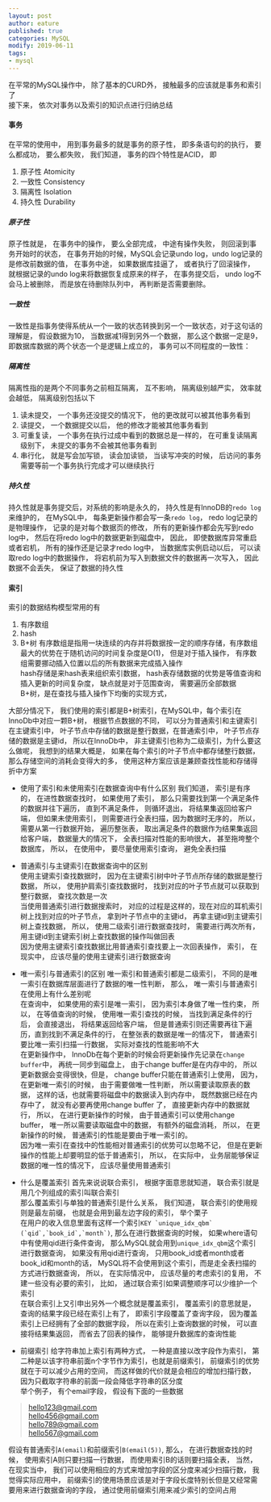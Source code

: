 ```yaml
---
layout: post
author: eature
published: true
categories: MySQL
modify: 2019-06-11
tags:
- mysql
---
```


在平常的MySQL操作中， 除了基本的CURD外， 接触最多的应该就是事务和索引了  
接下来， 依次对事务以及索引的知识点进行归纳总结  

#### 事务

在平常的使用中， 用到事务最多的就是事务的原子性， 即多条语句的的执行， 要么都成功， 要么都失败， 我们知道， 事务的四个特性是ACID， 即  
1. 原子性 Atomicity
2. 一致性 Consistency
3. 隔离性 Isolation
4. 持久性 Durability

##### 原子性
原子性就是， 在事务中的操作， 要么全部完成， 中途有操作失败， 则回滚到事务开始时的状态， 在事务开始的时候，MySQL会记录undo log，undo log记录的是修改前数据的值， 在事务中途， 如果数据库挂逼了， 或者执行了回滚操作， 就根据记录的undo log来将数据恢复成原来的样子， 在事务提交后， undo log不会马上被删除， 而是放在待删除队列中， 再判断是否需要删除。
##### 一致性
一致性是指事务使得系统从一个一致的状态转换到另一个一致状态，对于这句话的理解是， 假设数据为10， 当数据减1得到另外一个数据， 那么这个数据一定是9， 即数据库数据的两个状态一个是逻辑上成立的， 事务可以不同程度的一致性：  
##### 隔离性
隔离性指的是两个不同事务之前相互隔离， 互不影响， 隔离级别越严实， 效率就会越低， 隔离级别包括以下  
1. 读未提交， 一个事务还没提交的情况下， 他的更改就可以被其他事务看到
2. 读提交， 一个数据提交以后， 他的修改才能被其他事务看到
3. 可重复读， 一个事务在执行过成中看到的数据总是一样的， 在可重复读隔离级别下， 未提交的事务不会被其他事务看到
4. 串行化， 就是写会加写锁， 读会加读锁， 当读写冲突的时候， 后访问的事务需要等前一个事务执行完成才可以继续执行
##### 持久性
持久性就是事务提交后，对系统的影响是永久的， 持久性是有InnoDB的`redo log`来维护的， 在MySQL中， 每条更新操作都会写一条`redo log`， redo log记录的是物理操作， 记录的是对每个数据页的修改， 所有的更新操作都会先写到redo log中， 然后在将redo log中的数据更新到磁盘中， 因此， 即使数据库异常重启或者宕机， 所有的操作还是记录才redo log中， 当数据库实例启动以后， 可以读取redo log中的数据操作， 将宕机前为写入到数据文件的数据再一次写入， 因此数据不会丢失， 保证了数据的持久性

#### 索引
索引的数据结构模型常用的有
1. 有序数组
2. hash
3. B+树
有序数组是指用一块连续的内存并将数据按一定的顺序存储，有序数组最大的优势在于随机访问的时间复杂度是O(1)， 但是对于插入操作， 有序数组需要挪动插入位置以后的所有数据来完成插入操作  
hash存储是来hash表来组织索引数据， hash表存储数据的优势是等值查询和插入更新的时间复杂度， 缺点就是对于范围查询， 需要遍历全部数据  
B+树，是在查找与插入操作下均衡的实现方式，

大部分情况下， 我们使用的索引都是B+树索引，在MySQL中，每个索引在InnoDb中对应一颗B+树， 根据节点数据的不同， 可以分为普通索引和主键索引  
在主键索引中， 叶子节点中存储的数据是整行数据，在普通索引中， 叶子节点存储的数据是主键id， 所以在InnoDb中， 非主键索引也称为二级索引，为什么要这么做呢， 我想到的结果大概是， 如果在每个索引的叶子节点中都存储整行数据， 那么存储空间的消耗会变得大的多， 使用这种方案应该是兼顾查找性能和存储得折中方案
* 使用了索引和未使用索引在数据查询中有什么区别
我们知道， 索引是有序的， 在进性数据查找时， 如果使用了索引， 那么只需要找到第一个满足条件的数据并往下遍历， 直到不满足条件， 则循环退出， 将结果集返回给客户端， 但如果未使用索引， 则需要进行全表扫描，因为数据时无序的， 所以， 需要从第一行数据开始， 遍历整张表， 取出满足条件的数据作为结果集返回给客户端， 数据量大的情况下， 全表扫描对性能的影响很大， 甚至拖垮整个数据库， 所以， 在使用中， 要尽量使用索引查询， 避免全表扫描

* 普通索引与主键索引在数据查询中的区别  
使用主键索引查找数据时， 因为在主键索引树中叶子节点所存储的数据是整行数据， 所以， 使用护肩索引查找数据时， 找到对应的叶子节点就可以获取到整行数据， 查找次数是一次  
当使用普通索引进行数据搜索时， 对应的过程是这样的，现在对应的耳机索引树上找到对应的叶子节点， 拿到叶子节点中的主键id， 再拿主键id到主键索引树上查找数据， 所以， 使用二级索引进行数据查找时， 需要进行两次所有， 用主键id到主键索引树上查找数据的操作叫做回表  
因为使用主键索引查找数据比用普通索引查找要上一次回表操作， 索引， 在现实中， 应该尽量的使用主键索引进行数据查询  

* 唯一索引与普通索引的区别
唯一索引和普通索引都是二级索引， 不同的是唯一索引在数据库层面进行了数据的唯一性判断， 那么， 唯一索引与普通索引在使用上有什么差别呢  
在查询中， 如果使用的索引是唯一索引， 因为索引本身做了唯一性约束， 所以， 在等值查询的时候， 使用唯一索引查找的时候， 当找到满足条件的行后， 会直接退出， 将结果返回给客户端， 但是普通索引则还需要再往下遍历，直到找到不满足条件的行， 在整张表的数据是唯一的情况下， 普通索引要比唯一索引扫描一行数据， 实际对查找的性能影响不大  
在更新操作中， InnoDb在每个更新的时候会将更新操作先记录在`change buffer`中， 再统一同步到磁盘上， 由于change buffer是在内存中的， 所以更新数据会变得很快，但是， change buffer只能在普通索引上使用， 因为， 在更新唯一索引的时候， 由于需要做唯一性判断， 所以需要读取原表的数据， 这样的话，也就需要将磁盘中的数据读入到内存中， 既然数据已经在内存中了， 就没有必要再使用change buffer 了， 直接更新内存中的数据就行， 所以， 在进行更新操作的时候， 由于普通索引可以使用change buffer， 唯一所以需要读取磁盘中的数据， 有额外的磁盘消耗， 所以， 在更新操作的时候， 普通索引的性能是要由于唯一索引的。  
因为唯一索引在查找中的性能相对普通索引的优势可以忽略不记， 但是在更新操作的性能上却要明显的低于普通索引， 所以， 在实际中， 业务层能够保证数据的唯一性的情况下， 应该尽量使用普通索引

* 什么是覆盖索引
首先来说说联合索引， 根据字面意思就知道， 联合索引就是用几个列组成的索引叫联合索引  
那么覆盖索引与单独的普通索引是什么关系， 我们知道， 联合索引的使用规则是最左前缀， 也就是会用到最左边字段的索引， 举个栗子  
在用户的收入信息里面有这样一个索引```KEY `unique_idx_qbm` (`qid`,`book_id`,`month`)```, 那么在进行数据查询的时候， 如果where语句中有使用qid进行条件查询， 那么MySQL就会用到`unique_idx_qbm`这个索引进行数据查询， 如果没有用qid进行查询， 只用book_id或者month或者book_id和month的话， MySQL将不会使用到这个索引，而是走全表扫描的方式进行数据查询， 所以， 在实际情况中， 应该尽量的考虑索引的复用， 不建一些没有必要的索引， 比如， 通过联合索引如果调整顺序可以少维护一个索引  
在联合索引上又引申出另外一个概念就是覆盖索引， 覆盖索引的意思就是， 查询的结果字段已经在索引上有了， 即索引字段覆盖了查询字段， 因为覆盖索引上已经拥有了全部的数据字段， 所以在索引上查询数据的时候， 可以直接将结果集返回， 而省去了回表的操作， 能够提升数据库的查询性能  

* 前缀索引
给字符串加上索引有两种方式， 一种是直接以改字段作为索引， 第二种是以该字符串前面n个字节作为索引，也就是前缀索引， 前缀索引的优势就在于可以减少占用的空间， 而这样做的代价就是会相应的增加扫描行数， 因为只截取字符串的前面一段会降低字符串的区分度  
举个例子， 有个email字段， 假设有下面的一些数据  
> hello123@gmail.com  
> hello456@gmail.com  
> hello789@gmail.com  
> hello567@gmail.com    

假设有普通索引`A(email)`和前缀索引`B(email(5))`, 那么， 在进行数据查找的时候， 使用索引A则只要扫描一行数据， 而使用索引B的话则要扫描全表， 当然， 在现实当中， 我们可以使用相应的方式来增加字段的区分度来减少扫描行数， 我觉得实际应用中， 前缀索引的使用场景应该是对于字段长度特别长但是又经常需要用来进行数据查询的字段， 通过使用前缀索引用来减少索引的空间占用  
